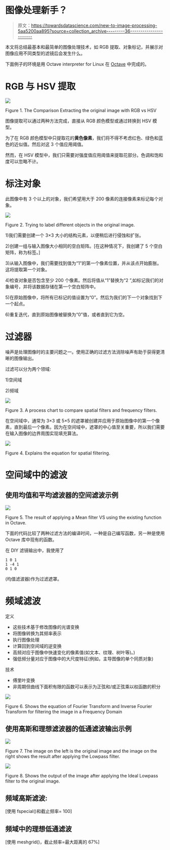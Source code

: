 # 图像处理新手？

> 原文：<https://towardsdatascience.com/new-to-image-processing-5aa5200aa895?source=collection_archive---------36----------------------->

本文将总结最基本和最简单的图像处理技术，如 RGB 提取、对象标记，并展示对图像应用不同类型的滤镜后会发生什么。

下面例子的环境是用 Octave interpreter for Linux 在 [Octave](https://www.gnu.org/software/octave/) 中完成的。

# **RGB 与 HSV 提取**

![](img/748465eebdbe321ea7e1e0e34630676d.png)

Figure 1\. The Comparison Extracting the original image with RGB vs HSV

图像提取可以通过两种方法完成，直接从 RGB 颜色模型或通过转换到 HSV 模型。

为了在 RGB 颜色模型中只提取花的**黄色像素**，我们将不得不考虑红色、绿色和蓝色的近似值。然后对这 3 个值应用阈值。

然而，在 HSV 模型中，我们只需要对强度值应用阈值来提取花部分。色调和饱和度可以忽略不计。

# **标注对象**

此图像中有 3 个以上的对象，我们希望用大于 200 像素的连接像素来标记每个对象。

![](img/1dda99c9b5805b5cb17a375bc4e1205d.png)

Figure 2\. Trying to label different objects in the original image.

1)我们需要创建一个 3×3 大小的结构元素，以便稍后进行侵蚀和扩张。

2)创建一组与输入图像大小相同的空白矩阵。[在这种情况下，我创建了 5 个空白矩阵，称为标签。]

3)从输入图像中，我们需要找到值为“1”的第一个像素位置，并从该点开始膨胀。这将提取第一个对象。

4)检查对象是否包含至少 200 个像素。然后将值从“1”替换为“2 ”,如标记我们的对象编号，并将该数据存储在第一个空白矩阵中。

5)在原始图像中，将所有已标记的值设置为“0”。然后为我们的下一个对象找到下一个起点。

6)重复迭代，直到原始图像被替换为“0”值，或者直到它为空。

# **过滤器**

噪声是处理图像时的主要问题之一。使用正确的过滤方法消除噪声有助于获得更清晰的图像输出。

过滤可以分为两个领域:

1)空间域

2)频域

![](img/30f8fa6819bf70e8d03b109dee262378.png)

Figure 3\. A process chart to compare spatial filters and frequency filters.

在空间域中，通常为 3×3 或 5×5 的遮罩被创建并应用于原始图像中的第一个像素，直到最后一个像素。因为在空间域中，遮罩的中心值至关重要，所以我们需要在输入图像的边界周围实现填充算法。

![](img/2d5d0c786633559006aa34837fdd4071.png)

Figure 4\. Explains the equation for spatial filtering.

# 空间域中的滤波

## **使用均值和平均滤波器的空间滤波示例**

![](img/10d7845fd13179d8c206bd6cae8af8be.png)

Figure 5\. The result of applying a Mean filter VS using the existing function in Octave.

下面的代码比较了两种过滤方法的编译时间，一种是自己编写函数，另一种是使用 Octave 库中现有的函数。

在 DIY 滤镜输出中，我使用了

```
1 0 1
1 -4 1
0 1 0
```

(均值滤波器)作为过滤遮罩。

# **频域滤波**

定义

*   这些技术基于修改图像的光谱变换
*   将图像转换为其频率表示
*   执行图像处理
*   计算回到空间域的逆变换
*   高频对应于图像中快速变化的像素值(如文本、纹理、树叶等)。)
*   强低频分量对应于图像中的大尺度特征(例如，主导图像的单个同质对象)

技术

*   傅里叶变换
*   非周期但曲线下面积有限的函数可以表示为正弦和/或正弦乘以权函数的积分

![](img/d64158b40904debc43e976f24f791b8f.png)

Figure 6\. Shows the equation of Fourier Transform and Inverse Fourier Transform for filtering the image in a Frequency Domain

## **使用高斯和理想滤波器的低通滤波输出示例**

![](img/d2fee2b9d2291cff8a9d27b34aa92a5a.png)

Figure 7\. The image on the left is the original image and the image on the right shows the result after applying the Lowpass filter.

![](img/1929bf6f183662b4997a22eca2a8cc45.png)

Figure 8\. Shows the output of the image after applying the Ideal Lowpass filter to the original image.

## **频域高斯滤波:**

[使用 fspecial()和截止频率= 100]

## **频域中的理想低通滤波**

[使用 meshgrid()，截止频率=最大距离的 67%]